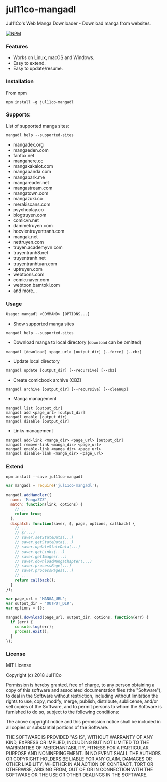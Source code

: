 # jul11co-mangadl
Jul11Co's Web Manga Downloader - Download manga from websites.

[![NPM](https://nodei.co/npm/jul11co-mangadl.png)](https://nodei.co/npm/jul11co-mangadl/)

### Features

* Works on Linux, macOS and Windows. 
* Easy to extend.
* Easy to update/resume.

### Installation

From npm

```
npm install -g jul11co-mangadl
```

### Supports: 

List of supported manga sites:

```
mangadl help --supported-sites
```

- mangadex.org
- mangaeden.com
- fanfox.net
- mangahere.cc
- mangakakalot.com
- mangapanda.com
- mangapark.me
- mangareader.net
- mangastream.com
- mangatown.com
- mangazuki.co
- merakiscans.com
- psychoplay.co
- blogtruyen.com
- comicvn.net
- dammetruyen.com
- hocvientruyentranh.com
- mangak.net
- nettruyen.com
- truyen.academyvn.com
- truyentranh8.net
- truyentranh.net
- truyentranhtuan.com
- uptruyen.com
- webtoons.com
- comic.naver.com
- webtoon.bamtoki.com
- and more...

### Usage

```
Usage: mangadl <COMMAND> [OPTIONS...]
```

* Show supported manga sites

```
mangadl help --supported-sites
```

* Download manga to local directory (`download` can be omitted)

```
mangadl [download] <page_url> [output_dir] [--force] [--cbz]
```

* Update local directory

```
mangadl update [output_dir] [--recursive] [--cbz]
```

* Create comicbook archive (CBZ)

```
mangadl archive [output_dir] [--recursive] [--cleanup]
```

* Manga management

```
mangadl list [output_dir]
mangadl add <page_url> [output_dir]
mangadl enable [output_dir]
mangadl disable [output_dir]
```

* Links management

```
mangadl add-link <manga_dir> <page_url> [output_dir]
mangadl remove-link <manga_dir> <page_url>
mangadl enable-link <manga_dir> <page_url>
mangadl disable-link <manga_dir> <page_url>
```

### Extend

```
npm install --save jul11co-mangadl
```

```javascript
var mangadl = require('jul11co-mangadl');

mangadl.addHandler({
  name: 'MangaZZZ',
  match: function(link, options) {
    // ...
    return true;
  },
  dispatch: function(saver, $, page, options, callback) {
    // ...
    // $(...)
    // saver.setStateData(...)
    // saver.getStateData(...)
    // saver.updateStateData(...)
    // saver.getLinks(...)
    // saver.getImages(...)
    // saver.downloadMangaChapter(...)
    // saver.processPage(...)
    // saver.processPages(...)
    // ...
    return callback();
  }
});

var page_url = 'MANGA_URL';
var output_dir = 'OUTPUT_DIR';
var options = {};

mangadl.download(page_url, output_dir, options, function(err) {
  if (err) {
    console.log(err);
    process.exit();
  }
});
```

### License

MIT License

Copyright (c) 2018 Jul11Co

Permission is hereby granted, free of charge, to any person obtaining a copy
of this software and associated documentation files (the "Software"), to deal
in the Software without restriction, including without limitation the rights
to use, copy, modify, merge, publish, distribute, sublicense, and/or sell
copies of the Software, and to permit persons to whom the Software is
furnished to do so, subject to the following conditions:

The above copyright notice and this permission notice shall be included in all
copies or substantial portions of the Software.

THE SOFTWARE IS PROVIDED "AS IS", WITHOUT WARRANTY OF ANY KIND, EXPRESS OR
IMPLIED, INCLUDING BUT NOT LIMITED TO THE WARRANTIES OF MERCHANTABILITY,
FITNESS FOR A PARTICULAR PURPOSE AND NONINFRINGEMENT. IN NO EVENT SHALL THE
AUTHORS OR COPYRIGHT HOLDERS BE LIABLE FOR ANY CLAIM, DAMAGES OR OTHER
LIABILITY, WHETHER IN AN ACTION OF CONTRACT, TORT OR OTHERWISE, ARISING FROM,
OUT OF OR IN CONNECTION WITH THE SOFTWARE OR THE USE OR OTHER DEALINGS IN THE
SOFTWARE.
